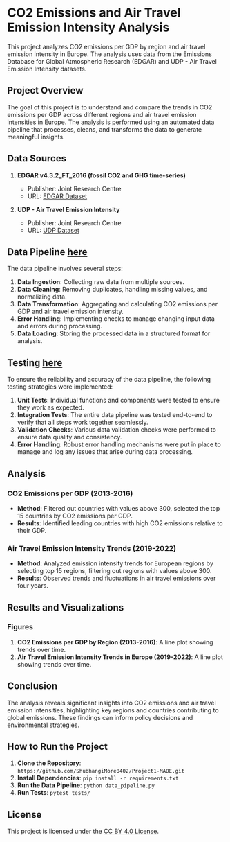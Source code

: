 # CO2 Emissions and Air Travel Emission Intensity Analysis

This project analyzes CO2 emissions per GDP by region and air travel emission intensity in Europe. The analysis uses data from the Emissions Database for Global Atmospheric Research (EDGAR) and UDP - Air Travel Emission Intensity datasets.

## Project Overview

The goal of this project is to understand and compare the trends in CO2 emissions per GDP across different regions and air travel emission intensities in Europe. The analysis is performed using an automated data pipeline that processes, cleans, and transforms the data to generate meaningful insights.

## Data Sources

1. **EDGAR v4.3.2_FT_2016 (fossil CO2 and GHG time-series)**
   - Publisher: Joint Research Centre
   - URL: [EDGAR Dataset](https://jeodpp.jrc.ec.europa.eu/ftp/jrc-opendata/EDGAR/datasets/v432_FT2016/EDGARv432_FT2016_CO2_per_GDP_emissions_1970-2016.csv)

2. **UDP - Air Travel Emission Intensity**
   - Publisher: Joint Research Centre
   - URL: [UDP Dataset](https://urban.jrc.ec.europa.eu/api/udp/v2/en/data/?databrick_id=739&nutslevel=0&ts=TOURISM&nutsversion=-1&mpx=1&nutslevel=9&format=csv)

## Data Pipeline [here](https://github.com/ShubhangiMore0402/Project1-MADE/blob/main/project/auto_datapipeline.py)
The data pipeline involves several steps:
1. **Data Ingestion**: Collecting raw data from multiple sources.
2. **Data Cleaning**: Removing duplicates, handling missing values, and normalizing data.
3. **Data Transformation**: Aggregating and calculating CO2 emissions per GDP and air travel emission intensity.
4. **Error Handling**: Implementing checks to manage changing input data and errors during processing.
5. **Data Loading**: Storing the processed data in a structured format for analysis.

## Testing [here](https://github.com/ShubhangiMore0402/Project1-MADE/blob/main/project/automated_testing.py)
To ensure the reliability and accuracy of the data pipeline, the following testing strategies were implemented:
1. **Unit Tests**: Individual functions and components were tested to ensure they work as expected.
2. **Integration Tests**: The entire data pipeline was tested end-to-end to verify that all steps work together seamlessly.
3. **Validation Checks**: Various data validation checks were performed to ensure data quality and consistency.
4. **Error Handling**: Robust error handling mechanisms were put in place to manage and log any issues that arise during data processing.

## Analysis
### CO2 Emissions per GDP (2013-2016)
- **Method**: Filtered out countries with values above 300, selected the top 15 countries by CO2 emissions per GDP.
- **Results**: Identified leading countries with high CO2 emissions relative to their GDP.

### Air Travel Emission Intensity Trends (2019-2022)
- **Method**: Analyzed emission intensity trends for European regions by selecting top 15 regions, filtering out regions with values above 300.
- **Results**: Observed trends and fluctuations in air travel emissions over four years.

## Results and Visualizations
### Figures
1. **CO2 Emissions per GDP by Region (2013-2016)**: A line plot showing trends over time.
2. **Air Travel Emission Intensity Trends in Europe (2019-2022)**: A line plot showing trends over time.

## Conclusion
The analysis reveals significant insights into CO2 emissions and air travel emission intensities, highlighting key regions and countries contributing to global emissions. These findings can inform policy decisions and environmental strategies.

## How to Run the Project
1. **Clone the Repository**: `https://github.com/ShubhangiMore0402/Project1-MADE.git`
2. **Install Dependencies**: `pip install -r requirements.txt`
3. **Run the Data Pipeline**: `python data_pipeline.py`
4. **Run Tests**: `pytest tests/`

## License
This project is licensed under the [CC BY 4.0 License](LICENSE).




